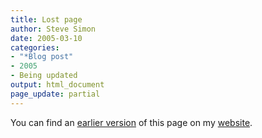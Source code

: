 ```yaml
---
title: Lost page
author: Steve Simon
date: 2005-03-10
categories:
- "*Blog post"
- 2005
- Being updated
output: html_document
page_update: partial
---
```


You can find an [earlier version][sim1] of this page on my [website][sim2].

[sim1]: http://www.pmean.com/05/InTheEnd.html
[sim2]: http://www.pmean.com
